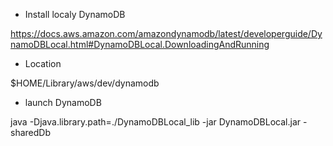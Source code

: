 * Install localy DynamoDB

https://docs.aws.amazon.com/amazondynamodb/latest/developerguide/DynamoDBLocal.html#DynamoDBLocal.DownloadingAndRunning

* Location 

$HOME/Library/aws/dev/dynamodb

* launch DynamoDB

java -Djava.library.path=./DynamoDBLocal_lib -jar DynamoDBLocal.jar -sharedDb